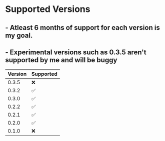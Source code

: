 # Supported Versions

## - Atleast 6 months of support for each version is my goal.
## - Experimental versions such as 0.3.5 aren't supported by me and will be buggy

|  Version | Supported          |
|  ------- | ------------------ |
|  0.3.5   | :x:                |
|  0.3.2   | :white_check_mark: |
|  0.3.0   | :white_check_mark: |
|  0.2.2   | :white_check_mark: |
|  0.2.1   | :white_check_mark: |
|  0.2.0   | :white_check_mark: |
|  0.1.0   | :x:                |
